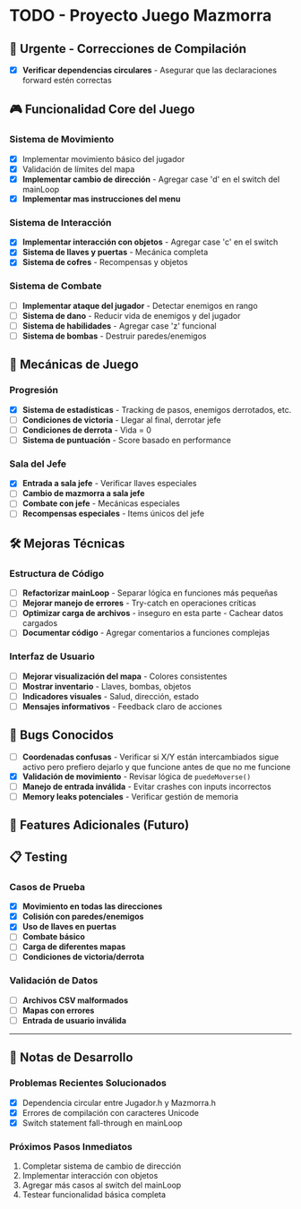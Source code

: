 # TODO - Proyecto Juego Mazmorra

## 🚨 Urgente - Correcciones de Compilación

- [x] **Verificar dependencias circulares** - Asegurar que las declaraciones forward estén correctas

## 🎮 Funcionalidad Core del Juego

### Sistema de Movimiento
- [x] Implementar movimiento básico del jugador
- [x] Validación de límites del mapa
- [x] **Implementar cambio de dirección** - Agregar case 'd' en el switch del mainLoop
- [x] **Implementar mas instrucciones del menu** 

### Sistema de Interacción
- [x] **Implementar interacción con objetos** - Agregar case 'c' en el switch
- [x] **Sistema de llaves y puertas** - Mecánica completa
- [x] **Sistema de cofres** - Recompensas y objetos

### Sistema de Combate
- [ ] **Implementar ataque del jugador** - Detectar enemigos en rango
- [ ] **Sistema de dano** - Reducir vida de enemigos y del jugador
- [ ] **Sistema de habilidades** - Agregar case 'z' funcional
- [ ] **Sistema de bombas** - Destruir paredes/enemigos

## 🎯 Mecánicas de Juego

### Progresión
- [x] **Sistema de estadísticas** - Tracking de pasos, enemigos derrotados, etc.
- [ ] **Condiciones de victoria** - Llegar al final, derrotar jefe
- [ ] **Condiciones de derrota** - Vida = 0
- [ ] **Sistema de puntuación** - Score basado en performance

### Sala del Jefe
- [x] **Entrada a sala jefe** - Verificar llaves especiales
- [ ] **Cambio de mazmorra a sala jefe** 
- [ ] **Combate con jefe** - Mecánicas especiales
- [ ] **Recompensas especiales** - Items únicos del jefe

## 🛠️ Mejoras Técnicas

### Estructura de Código
- [ ] **Refactorizar mainLoop** - Separar lógica en funciones más pequeñas
- [ ] **Mejorar manejo de errores** - Try-catch en operaciones críticas
- [ ] **Optimizar carga de archivos** - inseguro en esta parte - Cachear datos cargados
- [ ] **Documentar código** - Agregar comentarios a funciones complejas

### Interfaz de Usuario
- [ ] **Mejorar visualización del mapa** - Colores consistentes
- [ ] **Mostrar inventario** - Llaves, bombas, objetos
- [ ] **Indicadores visuales** - Salud, dirección, estado
- [ ] **Mensajes informativos** - Feedback claro de acciones

## 🐛 Bugs Conocidos

- [ ] **Coordenadas confusas** - Verificar si X/Y están intercambiados sigue activo pero prefiero dejarlo y que funcione antes de que no me funcione
- [x] **Validación de movimiento** - Revisar lógica de `puedeMoverse()`
- [ ] **Manejo de entrada inválida** - Evitar crashes con inputs incorrectos
- [ ] **Memory leaks potenciales** - Verificar gestión de memoria

## 🚀 Features Adicionales (Futuro)

## 📋 Testing

### Casos de Prueba
- [x] **Movimiento en todas las direcciones**
- [x] **Colisión con paredes/enemigos**
- [x] **Uso de llaves en puertas**
- [ ] **Combate básico**
- [ ] **Carga de diferentes mapas**
- [ ] **Condiciones de victoria/derrota**

### Validación de Datos
- [ ] **Archivos CSV malformados**
- [ ] **Mapas con errores**
- [ ] **Entrada de usuario inválida**

---

## 📝 Notas de Desarrollo

### Problemas Recientes Solucionados
- [x] Dependencia circular entre Jugador.h y Mazmorra.h
- [x] Errores de compilación con caracteres Unicode
- [x] Switch statement fall-through en mainLoop

### Próximos Pasos Inmediatos
1. Completar sistema de cambio de dirección
2. Implementar interacción con objetos
3. Agregar más casos al switch del mainLoop
4. Testear funcionalidad básica completa
